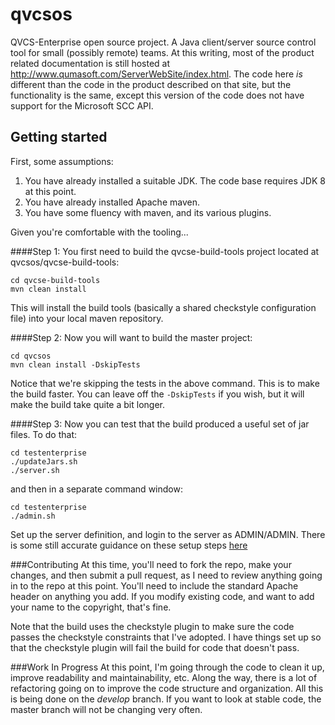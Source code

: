 qvcsos
======

QVCS-Enterprise open source project. A Java client/server source control tool for small (possibly remote) teams. At this writing, most of the product related documentation
is still hosted at http://www.qumasoft.com/ServerWebSite/index.html. The code here *is* different than the code in the product described on that site, but the functionality is the same,
except this version of the code does not have support for the Microsoft SCC API.

## Getting started

First, some assumptions:

1. You have already installed a suitable JDK. The code base requires JDK 8 at this point.
2. You have already installed Apache maven.
3. You have some fluency with maven, and its various plugins.

Given you're comfortable with the tooling...

####Step 1:
You first need to build the qvcse-build-tools project located at qvcsos/qvcse-build-tools:

```
cd qvcse-build-tools
mvn clean install
```

This will install the build tools (basically a shared checkstyle configuration file) into your local maven repository.

####Step 2:
Now you will want to build the master project:

```
cd qvcsos
mvn clean install -DskipTests
```

Notice that we're skipping the tests in the above command. This is to make the build faster. You can leave off the ```-DskipTests``` if you wish, but it will make the build take quite a bit longer.

####Step 3:
Now you can test that the build produced a useful set of jar files. To do that:

```
cd testenterprise
./updateJars.sh
./server.sh
```

and then in a separate command window:

```
cd testenterprise
./admin.sh
```

Set up the server definition, and login to the server as ADMIN/ADMIN. There is some still accurate guidance on these setup steps [here](http://www.qumasoft.com/ServerWebSite/getstarted/readme1.html)

###Contributing
At this time, you'll need to fork the repo, make your changes, and then submit a pull request, as I need to review anything going in to the repo at this point. You'll need to include the standard
Apache header on anything you add. If you modify existing code, and want to add your name to the copyright, that's fine.

Note that the build uses the checkstyle plugin to make sure the code passes the checkstyle constraints that I've adopted. I have things set up so that the checkstyle plugin will fail the build for
code that doesn't pass.

###Work In Progress
At this point, I'm going through the code to clean it up, improve readability and maintainability, etc. Along the way, there is a lot of refactoring going on to improve the code structure and
organization. All this is being done on the *develop* branch. If you want to look at stable code, the master branch will not be changing very often.
